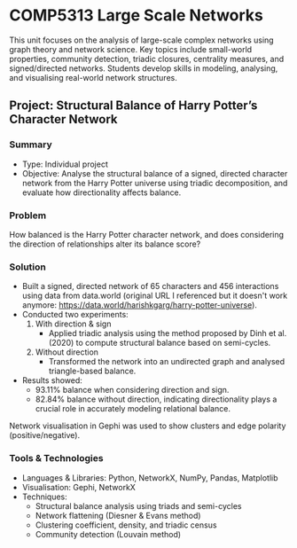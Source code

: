 # COMP5313 Large Scale Networks
This unit focuses on the analysis of large-scale complex networks using graph theory and network science. 
Key topics include small-world properties, community detection, triadic closures, centrality measures, and signed/directed networks. Students develop skills in modeling, analysing, and visualising real-world network structures.

## Project: Structural Balance of Harry Potter’s Character Network
### Summary
* Type: Individual project
* Objective: Analyse the structural balance of a signed, directed character network from the Harry Potter universe using triadic decomposition, and evaluate how directionality affects balance.

### Problem
How balanced is the Harry Potter character network, and does considering the direction of relationships alter its balance score?

### Solution
* Built a signed, directed network of 65 characters and 456 interactions using data from data.world (original URL I referenced but it doesn't work anymore: https://data.world/harishkgarg/harry-potter-universe).
* Conducted two experiments:
    1. With direction & sign
        * Applied triadic analysis using the method proposed by Dinh et al. (2020) to compute structural balance based on semi-cycles.
    1. Without direction
        * Transformed the network into an undirected graph and analysed triangle-based balance.
* Results showed:
    * 93.11% balance when considering direction and sign.
    * 82.84% balance without direction, indicating directionality plays a crucial role in accurately modeling relational balance.

Network visualisation in Gephi was used to show clusters and edge polarity (positive/negative).

### Tools & Technologies
* Languages & Libraries: Python, NetworkX, NumPy, Pandas, Matplotlib
* Visualisation: Gephi, NetworkX
* Techniques:
    * Structural balance analysis using triads and semi-cycles
    * Network flattening (Diesner & Evans method)
    * Clustering coefficient, density, and triadic census
    * Community detection (Louvain method)
